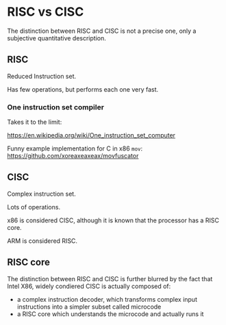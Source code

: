 # RISC vs CISC

The distinction between RISC and CISC is not a precise one, only a subjective quantitative description.

## RISC

Reduced Instruction set.

Has few operations, but performs each one very fast.

### One instruction set compiler

Takes it to the limit:

<https://en.wikipedia.org/wiki/One_instruction_set_computer>

Funny example implementation for C in x86 `mov`: <https://github.com/xoreaxeaxeax/movfuscator>

## CISC

Complex instruction set.

Lots of operations.

x86 is considered CISC, although it is known that the processor has a RISC core.

ARM is considered RISC.

## RISC core

The distinction between RISC and CISC is further blurred by the fact that Intel X86, widely condiered CISC is actually composed of:

- a complex instruction decoder, which transforms complex input instructions into a simpler subset called microcode
- a RISC core which understands the microcode and actually runs it
